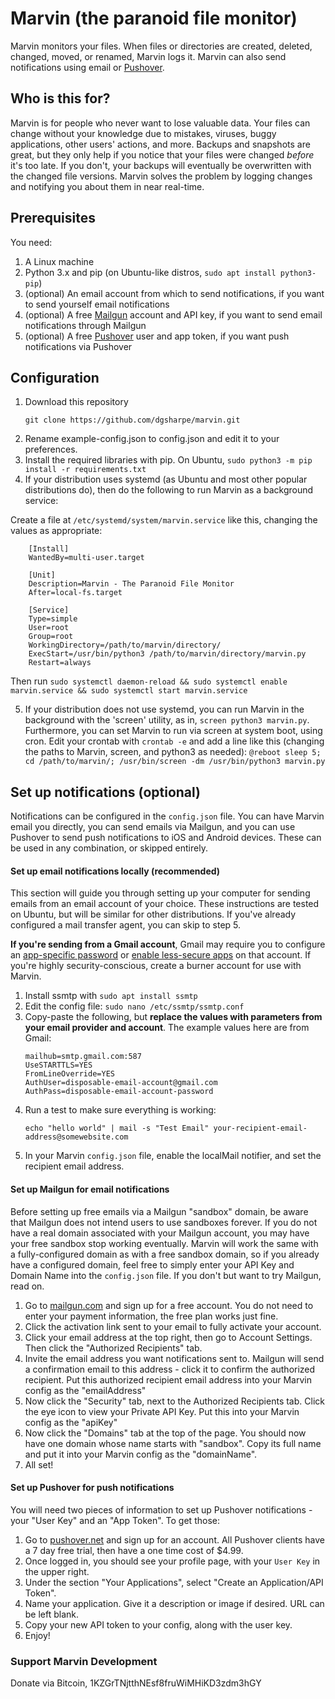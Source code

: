 # Marvin (the paranoid file monitor)

Marvin monitors your files. When files or directories are created, deleted, changed, moved, or renamed, Marvin logs it. Marvin can also send notifications using email or [Pushover][po].

## Who is this for?

Marvin is for people who never want to lose valuable data. Your files can change without your knowledge due to mistakes, viruses, buggy applications, other users' actions, and more. Backups and snapshots are great, but they only help if you notice that your files were changed *before* it's too late. If you don't, your backups will eventually be overwritten with the changed file versions. Marvin solves the problem by logging changes and notifying you about them in near real-time.

## Prerequisites

You need:

1) A Linux machine
2) Python 3.x and pip (on Ubuntu-like distros, `sudo apt install python3-pip`)
3) (optional) An email account from which to send notifications, if you want to send yourself email notifications
4) (optional) A free [Mailgun][mg] account and API key, if you want to send email notifications through Mailgun
5) (optional) A free [Pushover][po] user and app token, if you want push notifications via Pushover

## Configuration

1) Download this repository
   ```
   git clone https://github.com/dgsharpe/marvin.git
   ```
2) Rename example-config.json to config.json and edit it to your preferences.
3) Install the required libraries with pip. On Ubuntu, `sudo python3 -m pip install -r requirements.txt`
4) If your distribution uses systemd (as Ubuntu and most other popular distributions do), then do the following to run Marvin as a background service: 

Create a file at `/etc/systemd/system/marvin.service` like this, changing the values as appropriate:
```
    [Install]
    WantedBy=multi-user.target
    
    [Unit]
    Description=Marvin - The Paranoid File Monitor
    After=local-fs.target
    
    [Service]
    Type=simple
    User=root
    Group=root
    WorkingDirectory=/path/to/marvin/directory/
    ExecStart=/usr/bin/python3 /path/to/marvin/directory/marvin.py
    Restart=always
```
Then run `sudo systemctl daemon-reload && sudo systemctl enable marvin.service && sudo systemctl start marvin.service`

5) If your distribution does not use systemd, you can run Marvin in the background with the 'screen' utility, as in, `screen python3 marvin.py`. Furthermore, you can set Marvin to run via screen at system boot, using cron. Edit your crontab with `crontab -e` and add a line like this (changing the paths to Marvin, screen, and python3 as needed): `@reboot sleep 5; cd /path/to/marvin/; /usr/bin/screen -dm /usr/bin/python3 marvin.py`

## Set up notifications (optional)

Notifications can be configured in the `config.json` file. You can have Marvin email you directly, you can send emails via Mailgun, and you can use Pushover to send push notifications to iOS and Android devices. These can be used in any combination, or skipped entirely.

#### Set up email notifications locally (recommended)

This section will guide you through setting up your computer for sending emails from an email account of your choice. These instructions are tested on Ubuntu, but will be similar for other distributions. If you've already configured a mail transfer agent, you can skip to step 5. 

**If you're sending from a Gmail account**, Gmail may require you to configure an [app-specific password][gmail-asp] or [enable less-secure apps][gmail-lsa] on that account. If you're highly security-conscious, create a burner account for use with Marvin.

1) Install ssmtp with `sudo apt install ssmtp`
2) Edit the config file: `sudo nano /etc/ssmtp/ssmtp.conf`
3) Copy-paste the following, but **replace the values with parameters from your email provider and account**. The example values here are from Gmail:
   ```
   mailhub=smtp.gmail.com:587
   UseSTARTTLS=YES
   FromLineOverride=YES
   AuthUser=disposable-email-account@gmail.com
   AuthPass=disposable-email-account-password
   ```
4) Run a test to make sure everything is working: 
    ```
    echo "hello world" | mail -s "Test Email" your-recipient-email-address@somewebsite.com
    ```
5) In your Marvin `config.json` file, enable the localMail notifier, and set the recipient email address.

#### Set up Mailgun for email notifications

Before setting up free emails via a Mailgun "sandbox" domain, be aware that Mailgun does not intend users to use sandboxes forever. If you do not have a real domain associated with your Mailgun account, you may have your free sandbox stop working eventually. Marvin will work the same with a fully-configured domain as with a free sandbox domain, so if you already have a configured domain, feel free to simply enter your API Key and Domain Name into the `config.json` file. If you don't but want to try Mailgun, read on.


1) Go to [mailgun.com][mg] and sign up for a free account. You do not need to enter your payment information, the free plan works just fine.
2) Click the activation link sent to your email to fully activate your account.
3) Click your email address at the top right, then go to Account Settings. Then click the "Authorized Recipients" tab.
4) Invite the email address you want notifications sent to. Mailgun will send a confirmation email to this address - click it to confirm the authorized recipient. Put this authorized recipient email address into your Marvin config as the "emailAddress"
5) Now click the "Security" tab, next to the Authorized Recipients tab. Click the eye icon to view your Private API Key. Put this into your Marvin config as the "apiKey"
6) Now click the "Domains" tab at the top of the page. You should now have one domain whose name starts with "sandbox". Copy its full name and put it into your Marvin config as the "domainName".
7) All set!

#### Set up Pushover for push notifications

You will need two pieces of information to set up Pushover notifications - your "User Key" and an "App Token". To get those:

1) Go to [pushover.net][po] and sign up for an account. All Pushover clients have a 7 day free trial, then have a one time cost of $4.99.
2) Once logged in, you should see your profile page, with your `User Key` in the upper right.
3) Under the section "Your Applications", select "Create an Application/API Token".
4) Name your application. Give it a description or image if desired. URL can be left blank.
5) Copy your new API token to your config, along with the user key.
6) Enjoy!

### Support Marvin Development
Donate via Bitcoin, 1KZGrTNjtthNEsf8fruWiMHiKD3zdm3hGY

[po]: https://pushover.net
[mg]: https://www.mailgun.com
[gmail-asp]: https://support.google.com/accounts/answer/185833?hl=en
[gmail-lsa]: https://support.google.com/accounts/answer/6010255?hl=en
